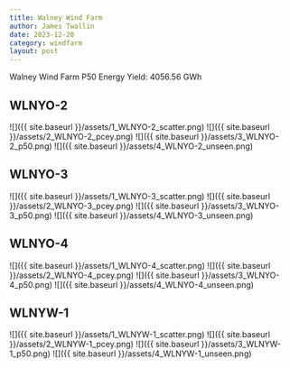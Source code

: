 ```yaml
---
title: Walney Wind Farm
author: James Twallin
date: 2023-12-20
category: windfarm
layout: post
---
```

Walney Wind Farm P50 Energy Yield: 4056.56 GWh

WLNYO-2
-------------
![]({{ site.baseurl }}/assets/1_WLNYO-2_scatter.png)
![]({{ site.baseurl }}/assets/2_WLNYO-2_pcey.png)
![]({{ site.baseurl }}/assets/3_WLNYO-2_p50.png)
![]({{ site.baseurl }}/assets/4_WLNYO-2_unseen.png)

WLNYO-3
-------------
![]({{ site.baseurl }}/assets/1_WLNYO-3_scatter.png)
![]({{ site.baseurl }}/assets/2_WLNYO-3_pcey.png)
![]({{ site.baseurl }}/assets/3_WLNYO-3_p50.png)
![]({{ site.baseurl }}/assets/4_WLNYO-3_unseen.png)

WLNYO-4
-------------
![]({{ site.baseurl }}/assets/1_WLNYO-4_scatter.png)
![]({{ site.baseurl }}/assets/2_WLNYO-4_pcey.png)
![]({{ site.baseurl }}/assets/3_WLNYO-4_p50.png)
![]({{ site.baseurl }}/assets/4_WLNYO-4_unseen.png)

WLNYW-1
-------------
![]({{ site.baseurl }}/assets/1_WLNYW-1_scatter.png)
![]({{ site.baseurl }}/assets/2_WLNYW-1_pcey.png)
![]({{ site.baseurl }}/assets/3_WLNYW-1_p50.png)
![]({{ site.baseurl }}/assets/4_WLNYW-1_unseen.png)

